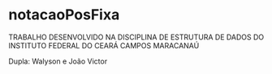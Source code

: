 # notacaoPosFixa
TRABALHO DESENVOLVIDO NA DISCIPLINA DE ESTRUTURA DE DADOS DO INSTITUTO FEDERAL DO CEARÁ CAMPOS MARACANAÚ

Dupla: Walyson e João Victor
